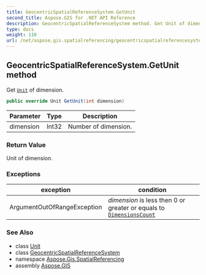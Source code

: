 ```yaml
---
title: GeocentricSpatialReferenceSystem.GetUnit
second_title: Aspose.GIS for .NET API Reference
description: GeocentricSpatialReferenceSystem method. Get Unit of dimension
type: docs
weight: 110
url: /net/aspose.gis.spatialreferencing/geocentricspatialreferencesystem/getunit/
---
```

## GeocentricSpatialReferenceSystem.GetUnit method

Get [`Unit`](../../unit/) of dimension.

```csharp
public override Unit GetUnit(int dimension)
```

| Parameter | Type | Description |
| --- | --- | --- |
| dimension | Int32 | Number of dimension. |

### Return Value

Unit of dimension.

### Exceptions

| exception | condition |
| --- | --- |
| ArgumentOutOfRangeException | *dimension* is less then 0 or greater or equals to [`DimensionsCount`](../dimensionscount/) |

### See Also

* class [Unit](../../unit/)
* class [GeocentricSpatialReferenceSystem](../)
* namespace [Aspose.Gis.SpatialReferencing](../../geocentricspatialreferencesystem/)
* assembly [Aspose.GIS](../../../)


